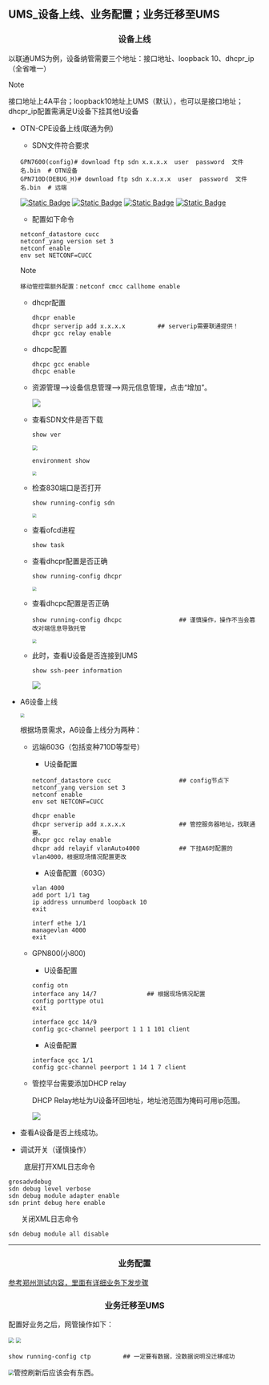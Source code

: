 ## UMS_设备上线、业务配置；业务迁移至UMS

### <center>设备上线</center>

以联通UMS为例，设备纳管需要三个地址：接口地址、loopback 10、dhcpr_ip（全省唯一）

> [!Note]
>
> 接口地址上4A平台；loopback10地址上UMS（默认），也可以是接口地址；dhcpr_ip配置需满足U设备下挂其他U设备

- OTN-CPE设备上线(联通为例)

  - SDN文件符合要求

  ```
  GPN7600(config)# download ftp sdn x.x.x.x  user  password  文件名.bin  # OTN设备
  GPN710D(DEBUG_H)# download ftp sdn x.x.x.x  user  password  文件名.bin  # 远端
  ```

  [<img alt="Static Badge" src="https://img.shields.io/badge/SDN-CUCC_20230227.bin-purple">](https://version-1301999062.cos.ap-beijing.myqcloud.com/otncucc20230227.bin) [<img alt="Static Badge" src="https://img.shields.io/badge/NMS_APP-GPN7600_179.bin-purple">](https://version-1301999062.cos.ap-beijing.myqcloud.com/GPN7600_179.bin) [<img alt="Static Badge" src="https://img.shields.io/badge/NMU_APP-GPN7600_179.bin-purple">](https://version-1301999062.cos.ap-beijing.myqcloud.com/GPN7600_179NMU.bin) [<img alt="Static Badge" src="https://img.shields.io/badge/FPGA-1058_SP25_vlan_1030.bin-purple">](https://version-1301999062.cos.ap-beijing.myqcloud.com/fpga_code_1058_SP25_vlan_1030.bin) 

  - 配置如下命令

  ```
  netconf_datastore cucc
  netconf_yang version set 3
  netconf enable
  env set NETCONF=CUCC    
  ```

  > [!Note]
  >
  > ```
  > 移动管控需额外配置：netconf cmcc callhome enable  
  > ```

  - dhcpr配置

    ```
    dhcpr enable
    dhcpr serverip add x.x.x.x         ## serverip需要联通提供！
    dhcpr gcc relay enable
    ```

  - dhcpc配置

    ```
    dhcpc gcc enable
    dhcpc enable
    ```

  - 资源管理-->设备信息管理-->网元信息管理，点击“增加”。

    <img src="https://gitbook-pic-1301999062.cos.ap-beijing.myqcloud.com/202312061008861.png"/>

  - 查看SDN文件是否下载

    ```
    show ver
    ```

    <img src="https://gitbook-pic-1301999062.cos.ap-beijing.myqcloud.com/show%20ver.png" style="zoom: 67%;" />

    ```
    environment show
    ```

    <img src="https://gitbook-pic-1301999062.cos.ap-beijing.myqcloud.com/202312061144514.png" style="zoom:50%;" />

  - 检查830端口是否打开

    ```
    show running-config sdn
    ```

    <img src="https://gitbook-pic-1301999062.cos.ap-beijing.myqcloud.com/202312061145831.png" style="zoom: 50%;" />

  - 查看ofcd进程

    ```
    show task
    ```

  - 查看dhcpr配置是否正确

    ```
    show running-config dhcpr
    ```

    <img src="https://gitbook-pic-1301999062.cos.ap-beijing.myqcloud.com/202312061147122.png" style="zoom:50%;" />

  - 查看dhcpc配置是否正确

    ```
    show running-config dhcpc                ## 谨慎操作，操作不当会篡改对端信息导致托管
    ```

    <img src="https://gitbook-pic-1301999062.cos.ap-beijing.myqcloud.com/202312061150803.png" style="zoom:50%;" />

  - 此时，查看U设备是否连接到UMS

    ```
    show ssh-peer information
    ```

    ![](https://gitbook-pic-1301999062.cos.ap-beijing.myqcloud.com/202312061154659.png)

- A6设备上线

  <img src="https://gitbook-pic-1301999062.cos.ap-beijing.myqcloud.com/202312061247071.png" style="zoom:50%;" />

  根据场景需求，A6设备上线分为两种：

  - 远端603G（包括变种710D等型号）

    - U设备配置

    ```
    netconf_datastore cucc                   ## config节点下
    netconf_yang version set 3
    netconf enable
    env set NETCONF=CUCC
    ```

    ```
    dhcpr enable
    dhcpr serverip add x.x.x.x               ## 管控服务器地址，找联通要。
    dhcpr gcc relay enable
    dhcpr add relayif vlanAuto4000           ## 下挂A6时配置的vlan4000，根据现场情况配置更改
    ```

    - A设备配置（603G）

    ```
    vlan 4000
    add port 1/1 tag
    ip address unnumberd loopback 10
    exit
    ```

    ```
    interf ethe 1/1
    managevlan 4000
    exit
    ```

  - GPN800(小800)

    - U设备配置

    ```
    config otn
    interface any 14/7              ## 根据现场情况配置
    config porttype otu1
    exit
    ```

    ```
    interface gcc 14/9
    config gcc-channel peerport 1 1 1 101 client
    ```

    - A设备配置

    ```
    interface gcc 1/1
    config gcc-channel peerport 1 14 1 7 client
    ```

  - 管控平台需要添加DHCP relay

    DHCP Relay地址为U设备环回地址，地址池范围为掩码可用ip范围。

    <img src="https://gitbook-pic-1301999062.cos.ap-beijing.myqcloud.com/202312061312641.png"  />

- 查看A设备是否上线成功。
- 调试开关（谨慎操作）

&nbsp;&nbsp;&nbsp;&nbsp;&nbsp;&nbsp;&nbsp;&nbsp;底层打开XML日志命令

```
grosadvdebug                                   
sdn debug level verbose
sdn debug module adapter enable
sdn print debug here enable
```

&emsp;&nbsp;&nbsp;&nbsp;关闭XML日志命令

```
sdn debug module all disable
```

------

### <center>业务配置</center>

[参考郑州测试内容，里面有详细业务下发步骤](https://version-1301999062.cos.ap-beijing.myqcloud.com/%E4%B8%AD%E5%9B%BD%E8%81%94%E9%80%9AOTN-CPE%E8%AE%BE%E5%A4%87%E7%AE%A1%E6%8E%A7%E6%8E%A5%E5%8F%A3_%E7%8E%B0%E7%BD%91%E8%AF%95%E7%82%B9%E6%B5%8B%E8%AF%95%E6%96%B9%E6%A1%88_GW.pdf) 

### <center>业务迁移至UMS</center>

配置好业务之后，网管操作如下：

<img src="https://gitbook-pic-1301999062.cos.ap-beijing.myqcloud.com/202312061422021.png" style="zoom:67%;" /> <img src="https://gitbook-pic-1301999062.cos.ap-beijing.myqcloud.com/202312061424335.png" style="zoom:67%;" /> 

```
show running-config ctp         ## 一定要有数据，没数据说明没迁移成功
```

<img src="https://gitbook-pic-1301999062.cos.ap-beijing.myqcloud.com/202312061424950.png" style="zoom:67%;" />管控刷新后应该会有东西。
